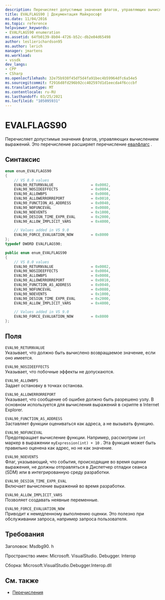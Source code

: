 ```yaml
---
description: Перечисляет допустимые значения флагов, управляющих вычислением выражений.
title: EVALFLAGS90 | Документация Майкрософт
ms.date: 11/04/2016
ms.topic: reference
helpviewer_keywords:
- EVALFLAGS90 enumeration
ms.assetid: 64fb0139-8b04-4726-b52c-db2e04d65498
author: leslierichardson95
ms.author: lerich
manager: jmartens
ms.workload:
- vssdk
dev_langs:
- CPP
- CSharp
ms.openlocfilehash: 32e75b938f45df5d4fa91bec4b59964dfc6a54e5
ms.sourcegitcommit: f2916d8fd296b92cc402597d1d1eecda4f6cccbf
ms.translationtype: MT
ms.contentlocale: ru-RU
ms.lasthandoff: 03/25/2021
ms.locfileid: "105095931"
---
```

# <a name="evalflags90"></a>EVALFLAGS90
Перечисляет допустимые значения флагов, управляющих вычислением выражений. Это перечисление расширяет перечисление [евалфлагс](../../../extensibility/debugger/reference/evalflags.md) .

## <a name="syntax"></a>Синтаксис

```cpp
enum enum_EVALFLAGS90
{
    // VS 8.0 values
    EVAL90_RETURNVALUE                 = 0x0002,
    EVAL90_NOSIDEEFFECTS               = 0x0004,
    EVAL90_ALLOWBPS                    = 0x0008,
    EVAL90_ALLOWERRORREPORT            = 0x0010,
    EVAL90_FUNCTION_AS_ADDRESS         = 0x0040,
    EVAL90_NOFUNCEVAL                  = 0x0080,
    EVAL90_NOEVENTS                    = 0x1000,
    EVAL90_DESIGN_TIME_EXPR_EVAL       = 0x2000,
    EVAL90_ALLOW_IMPLICIT_VARS         = 0x4000,

    // Values added in VS 9.0
    EVAL90_FORCE_EVALUATION_NOW        = 0x8000
};
typedef DWORD EVALFLAGS90;
```

```csharp
public enum enum_EVALFLAGS90
{
    // VS 8.0 values
    EVAL90_RETURNVALUE                 = 0x0002,
    EVAL90_NOSIDEEFFECTS               = 0x0004,
    EVAL90_ALLOWBPS                    = 0x0008,
    EVAL90_ALLOWERRORREPORT            = 0x0010,
    EVAL90_FUNCTION_AS_ADDRESS         = 0x0040,
    EVAL90_NOFUNCEVAL                  = 0x0080,
    EVAL90_NOEVENTS                    = 0x1000,
    EVAL90_DESIGN_TIME_EXPR_EVAL       = 0x2000,
    EVAL90_ALLOW_IMPLICIT_VARS         = 0x4000,

    // Values added in VS 9.0
    EVAL90_FORCE_EVALUATION_NOW        = 0x8000
};
```

## <a name="fields"></a>Поля
`EVAL90_RETURNVALUE`\
Указывает, что должно быть вычислено возвращаемое значение, если оно имеется.

`EVAL90_NOSIDEEFFECTS`\
Указывает, что побочные эффекты не допускаются.

`EVAL90_ALLOWBPS`\
Задает остановку в точках останова.

`EVAL90_ALLOWERRORREPORT`\
Указывает, что сообщение об ошибке должно быть разрешено узлу. В основном используется для вычисления выражений в скрипте в Internet Explorer.

`EVAL90_FUNCTION_AS_ADDRESS`\
Заставляет функции оцениваться как адреса, а не вызывать функцию.

`EVAL90_NOFUNCEVAL`\
Предотвращает вычисление функции. Например, рассмотрим `int` маркер в выражении `myExpression(int) + 10` . Эта функция может быть правильно оценена как адрес, но не как значение.

`EVAL90_NOEVENTS`\
Флаг, указывающий, что события, происходящие во время оценки выражения, не должны отправляться в Диспетчер отладки сеанса (SDM) или в интегрированную среду разработки.

`EVAL90_DESIGN_TIME_EXPR_EVAL`\
Включает вычисление выражений во время разработки.

`EVAL90_ALLOW_IMPLICIT_VARS`\
Позволяет создавать неявные переменные.

`EVAL90_FORCE_EVALUATION_NOW`\
Приводит к немедленному выполнению оценки. Это полезно при обслуживании запроса, например запроса пользователя.

## <a name="requirements"></a>Требования
Заголовок: Msdbg90. h

Пространство имен: Microsoft. VisualStudio. Debugger. Interop

Сборка: Microsoft.VisualStudio.Debugger.Interop.dll

## <a name="see-also"></a>См. также
- [Перечисления](../../../extensibility/debugger/reference/enumerations-visual-studio-debugging.md)
